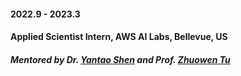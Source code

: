 #### 2022.9 - 2023.3
#### Applied Scientist Intern, AWS AI Labs, Bellevue, US
##### Mentored by Dr. [Yantao Shen](https://scholar.google.com/citations?user=bEctTN0AAAAJ&hl=zh-TW) and Prof. [Zhuowen Tu](https://scholar.google.com/citations?user=9oz-dvgAAAAJ&hl=zh-TW)
